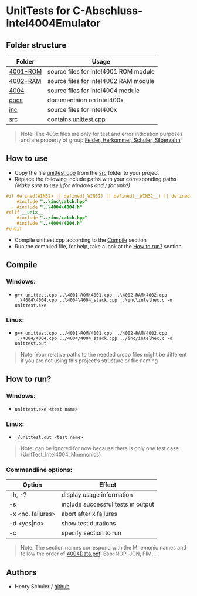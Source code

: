 # UnitTests for C-Abschluss-Intel4004Emulator

## Folder structure
Folder | Usage
------ | -----
[4001-ROM](4001-ROM) | source files for Intel4001 ROM module
[4002-RAM](4002-RAM) | source files for Intel4002 RAM module
[4004](4004) | source files for Intel4004 module
[docs](docs) | documentaion on Intel400x
[inc](inc) | source files for Intel400x
[src](src) | contains [unittest.cpp](src/unittest.cpp)

> Note: The 400x files are only for test and error indication purposes and are property of group [Felder, Herkommer, Schuler, Silberzahn](https://github.com/DHBW-FN-TIT20/C-Abschluss-Intel4004Emulator/tree/David-Flo-Branch)

## How to use
* Copy the file [unittest.cpp](src/unittest.cpp) from the [src](src) folder to your project
* Replace the following include paths with your corresponding paths *(Make sure to use \\ for windows and / for unix!)*
```C++
#if defined(WIN32) || defined(_WIN32) || defined(__WIN32__) || defined(__NT__)
	#include "..\inc\catch.hpp"
    #include "..\4004\4004.h"
#elif __unix__
	#include "../inc/catch.hpp"
    #include "../4004/4004.h"
#endif
```
* Compile unittest.cpp according to the [Compile](##Compile) section
* Run the compiled file, for help, take a look at the [How to run?](##How-to-run?) section

## Compile
### Windows:
* `g++ unittest.cpp ..\4001-ROM\4001.cpp ..\4002-RAM\4002.cpp ..\4004\4004.cpp ..\4004\4004_stack.cpp ..\inc\intelhex.c -o unittest.exe`

### Linux:
* `g++ unittest.cpp ../4001-ROM/4001.cpp ../4002-RAM/4002.cpp ../4004/4004.cpp ../4004/4004_stack.cpp ../inc/intelhex.c -o unittest.out`

> Note: Your relative paths to the needed c/cpp files might be different if you are not using this project's structure or file naming

## How to run?
### Windows:
* `unittest.exe <test name>`

### Linux:
* `./unittest.out <test name>`
> Note: <test name> can be ignored for now because there is only one test case (UnitTest_Intel4004_Mnemonics)

### Commandline options:
Option | Effect
------ | ------
-h, -? | display usage information
-s | include successful tests in output
-x <no. failures> | abort after x failures
-d <yes\|no> | show test durations
-c <section name> | specify section to run

> Note: The section names correspond with the Mnemonic names and follow the order of [4004Data.pdf](docs/4004Data.pdf). Bsp: NOP, JCN, FIM, ...

## Authors
* Henry Schuler / [github](https://github.com/schuler-henry)
